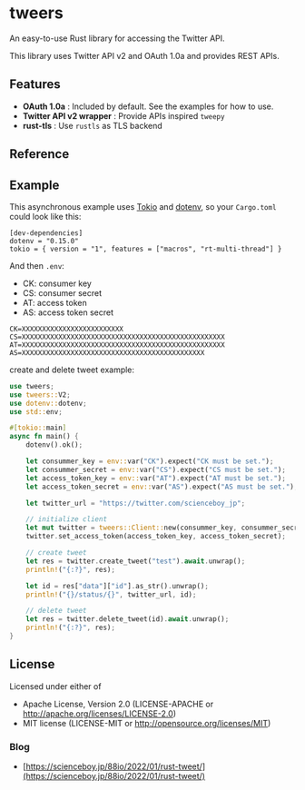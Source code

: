 # tweers
An easy-to-use Rust library for accessing the Twitter API.

This library uses Twitter API v2 and OAuth 1.0a and provides REST APIs.

## Features
- **OAuth 1.0a** : Included by default. See the examples for how to use.
- **Twitter API v2 wrapper** : Provide APIs inspired `tweepy`
- **rust-tls** : Use `rustls` as TLS backend

## Reference

## Example
This asynchronous example uses [Tokio](https://tokio.rs/) and [dotenv](https://crates.io/crates/dotenv), 
so your `Cargo.toml` could look like this:

```
[dev-dependencies]
dotenv = "0.15.0"
tokio = { version = "1", features = ["macros", "rt-multi-thread"] }
```

And then `.env`:

- CK: consumer key
- CS: consumer secret
- AT: access token
- AS: access token secret

```
CK=XXXXXXXXXXXXXXXXXXXXXXXXX
CS=XXXXXXXXXXXXXXXXXXXXXXXXXXXXXXXXXXXXXXXXXXXXXXXXXX
AT=XXXXXXXXXXXXXXXXXXXXXXXXXXXXXXXXXXXXXXXXXXXXXXXXXX
AS=XXXXXXXXXXXXXXXXXXXXXXXXXXXXXXXXXXXXXXXXXXXXX
```

create and delete tweet example:

```rust
use tweers;
use tweers::V2;
use dotenv::dotenv;
use std::env;

#[tokio::main]
async fn main() {
    dotenv().ok();

    let consummer_key = env::var("CK").expect("CK must be set.");
    let consummer_secret = env::var("CS").expect("CS must be set.");
    let access_token_key = env::var("AT").expect("AT must be set.");
    let access_token_secret = env::var("AS").expect("AS must be set.");

    let twitter_url = "https://twitter.com/scienceboy_jp";

    // initialize client
    let mut twitter = tweers::Client::new(consummer_key, consummer_secret);
    twitter.set_access_token(access_token_key, access_token_secret);

    // create tweet
    let res = twitter.create_tweet("test").await.unwrap();
    println!("{:?}", res);

    let id = res["data"]["id"].as_str().unwrap();
    println!("{}/status/{}", twitter_url, id);

    // delete tweet
    let res = twitter.delete_tweet(id).await.unwrap();
    println!("{:?}", res);
}
```

## License
Licensed under either of

- Apache License, Version 2.0 (LICENSE-APACHE or http://apache.org/licenses/LICENSE-2.0)
- MIT license (LICENSE-MIT or http://opensource.org/licenses/MIT)

### Blog
- [https://scienceboy.jp/88io/2022/01/rust-tweet/](https://scienceboy.jp/88io/2022/01/rust-tweet/)
